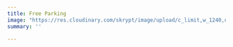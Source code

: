 ```yaml
---
title: Free Parking
image: "https://res.cloudinary.com/skrypt/image/upload/c_limit,w_1240,dpr_auto,f_auto/v1583867271/chrinas/Parking_qxhrhf.webp"
summary: ''

---
```


